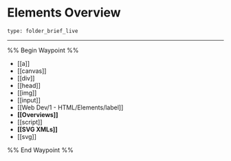 # Elements Overview
 
```ccard
type: folder_brief_live
```
 
---

%% Begin Waypoint %%
- [[a]]
- [[canvas]]
- [[div]]
- [[head]]
- [[img]]
- [[input]]
- [[Web Dev/1 - HTML/Elements/label]]
- **[[Overviews]]**
- [[script]]
- **[[SVG XMLs]]**
- [[svg]]

%% End Waypoint %%